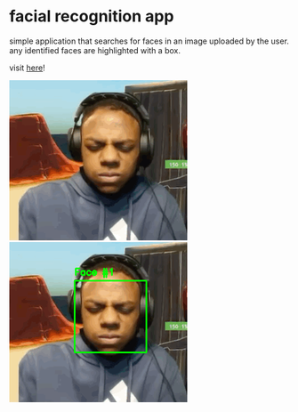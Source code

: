 # facial recognition app

simple application that searches for faces in an image uploaded by the user.
any identified faces are highlighted with a box.

visit [here](simple-face-recognition.vercel.app)!

<div>
    <img src="client/public/image1.png" alt="example image before editing">
    <img src="client/public/image1edit.png" alt="example image after edit">
</div>